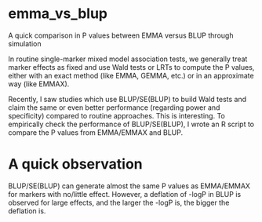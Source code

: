 # emma_vs_blup
A quick comparison in P values between EMMA versus BLUP through simulation

In routine single-marker mixed model association tests, we generally treat marker effects as fixed and use Wald tests or LRTs to compute the P values, either with an exact method (like EMMA, GEMMA, etc.) or in an approximate way (like EMMAX).

Recently, I saw studies which use BLUP/SE(BLUP) to build Wald tests and claim the same or even better performance (regarding power and specificity) compared to routine approaches. This is interesting. To empirically check the performance of BLUP/SE(BLUP), I wrote an R script to compare the P values from EMMA/EMMAX and BLUP.

# A quick observation
BLUP/SE(BLUP) can generate almost the same P values as EMMA/EMMAX for markers with no/little effect. However, a deflation of -logP in BLUP is observed for large effects, and the larger the -logP is, the bigger the deflation is.
